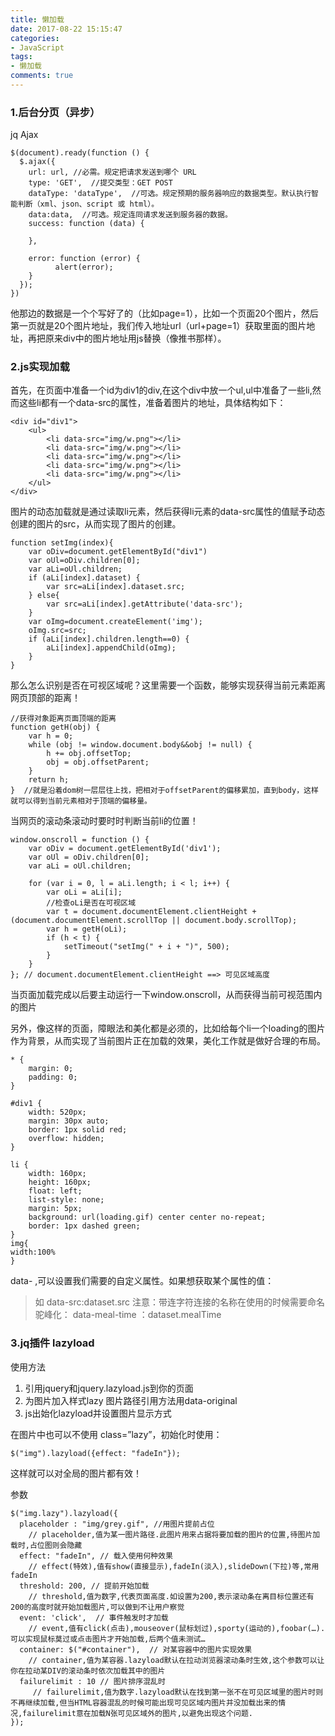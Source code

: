 ```yaml
---
title: 懒加载
date: 2017-08-22 15:15:47
categories:
- JavaScript
tags:
- 懒加载
comments: true
---
```


### 1.后台分页（异步）
jq Ajax


```
$(document).ready(function () {
  $.ajax({
    url: url, //必需。规定把请求发送到哪个 URL
    type: 'GET',  //提交类型：GET POST
    dataType: 'dataType',  //可选。规定预期的服务器响应的数据类型。默认执行智能判断（xml、json、script 或 html）。
    data:data,  //可选。规定连同请求发送到服务器的数据。
    success: function (data) {
    
    },

    error: function (error) {
          alert(error);
    }
  });
})
```

他那边的数据是一个个写好了的（比如page=1），比如一个页面20个图片，然后第一页就是20个图片地址，我们传入地址url（url+page=1）获取里面的图片地址，再把原来div中的图片地址用js替换（像推书那样）。

### 2.js实现加载
首先，在页面中准备一个id为div1的div,在这个div中放一个ul,ul中准备了一些li,然而这些li都有一个data-src的属性，准备着图片的地址，具体结构如下：


```
<div id="div1">
    <ul>
        <li data-src="img/w.png"></li>
        <li data-src="img/w.png"></li>
        <li data-src="img/w.png"></li>
        <li data-src="img/w.png"></li>
        <li data-src="img/w.png"></li>
    </ul>
</div>
```

图片的动态加载就是通过读取li元素，然后获得li元素的data-src属性的值赋予动态创建的图片的src，从而实现了图片的创建。


```
function setImg(index){
    var oDiv=document.getElementById("div1")
    var oUl=oDiv.children[0];
    var aLi=oUl.children;
    if (aLi[index].dataset) {
        var src=aLi[index].dataset.src;
    } else{
        var src=aLi[index].getAttribute('data-src');
    }
    var oImg=document.createElement('img');
    oImg.src=src;
    if (aLi[index].children.length==0) {
        aLi[index].appendChild(oImg); 
    }
}
```

那么怎么识别是否在可视区域呢？这里需要一个函数，能够实现获得当前元素距离网页顶部的距离！


```
//获得对象距离页面顶端的距离  
function getH(obj) {  
    var h = 0;  
    while (obj != window.document.body&&obj != null) {  
        h += obj.offsetTop;  
        obj = obj.offsetParent;  
    }  
    return h;  
}  //就是沿着dom树一层层往上找，把相对于offsetParent的偏移累加，直到body，这样就可以得到当前元素相对于顶端的偏移量。
```

当网页的滚动条滚动时要时时判断当前li的位置！


```
window.onscroll = function () {
    var oDiv = document.getElementById('div1');
    var oUl = oDiv.children[0];
    var aLi = oUl.children;

    for (var i = 0, l = aLi.length; i < l; i++) {
        var oLi = aLi[i];
        //检查oLi是否在可视区域
        var t = document.documentElement.clientHeight + (document.documentElement.scrollTop || document.body.scrollTop);
        var h = getH(oLi);
        if (h < t) {
            setTimeout("setImg(" + i + ")", 500);
        }
    }
}; // document.documentElement.clientHeight ==> 可见区域高度
```

当页面加载完成以后要主动运行一下window.onscroll，从而获得当前可视范围内的图片

另外，像这样的页面，障眼法和美化都是必须的，比如给每个li一个loading的图片作为背景，从而实现了当前图片正在加载的效果，美化工作就是做好合理的布局。


```
* {
    margin: 0;
    padding: 0;
}

#div1 {
    width: 520px;
    margin: 30px auto;
    border: 1px solid red;
    overflow: hidden;
}

li {
    width: 160px;
    height: 160px;
    float: left;
    list-style: none;
    margin: 5px;
    background: url(loading.gif) center center no-repeat;
    border: 1px dashed green;
}
img{
width:100%
}
```

data- ,可以设置我们需要的自定义属性。如果想获取某个属性的值：

> 如 data-src:dataset.src
> 注意：带连字符连接的名称在使用的时候需要命名驼峰化： data-meal-time ：dataset.mealTime

### 3.jq插件 lazyload
使用方法
1. 引用jquery和jquery.lazyload.js到你的页面
1. 为图片加入样式lazy 图片路径引用方法用data-original
1. js出始化lazyload并设置图片显示方式

在图片中也可以不使用 class=”lazy”，初始化时使用：


```
$("img").lazyload({effect: "fadeIn"});
```

这样就可以对全局的图片都有效！

参数

```
$("img.lazy").lazyload({
  placeholder : "img/grey.gif", //用图片提前占位
    // placeholder,值为某一图片路径.此图片用来占据将要加载的图片的位置,待图片加载时,占位图则会隐藏
  effect: "fadeIn", // 载入使用何种效果
    // effect(特效),值有show(直接显示),fadeIn(淡入),slideDown(下拉)等,常用fadeIn
  threshold: 200, // 提前开始加载
    // threshold,值为数字,代表页面高度.如设置为200,表示滚动条在离目标位置还有200的高度时就开始加载图片,可以做到不让用户察觉
  event: 'click',  // 事件触发时才加载
    // event,值有click(点击),mouseover(鼠标划过),sporty(运动的),foobar(…).可以实现鼠标莫过或点击图片才开始加载,后两个值未测试…
  container: $("#container"),  // 对某容器中的图片实现效果
    // container,值为某容器.lazyload默认在拉动浏览器滚动条时生效,这个参数可以让你在拉动某DIV的滚动条时依次加载其中的图片
  failurelimit : 10 // 图片排序混乱时
     // failurelimit,值为数字.lazyload默认在找到第一张不在可见区域里的图片时则不再继续加载,但当HTML容器混乱的时候可能出现可见区域内图片并没加载出来的情况,failurelimit意在加载N张可见区域外的图片,以避免出现这个问题.
});
```

